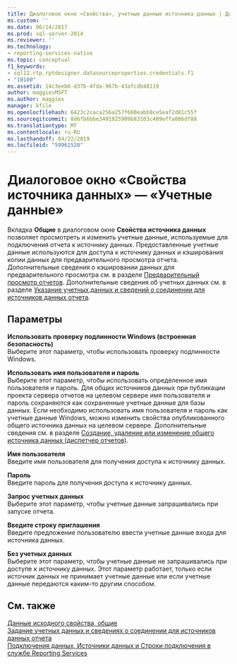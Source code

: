 ```yaml
---
title: Диалоговое окно «Свойства», учетные данные источника данных | Документация Майкрософт
ms.custom: ''
ms.date: 06/14/2017
ms.prod: sql-server-2014
ms.reviewer: ''
ms.technology:
- reporting-services-native
ms.topic: conceptual
f1_keywords:
- sql12.rtp.rptdesigner.datasourceproperties.credentials.f1
- "10100"
ms.assetid: 14c3eeb6-d37b-4fda-967b-43afcdb48119
author: maggiesMSFT
ms.author: maggies
manager: kfile
ms.openlocfilehash: 6423c2caca256a257f660eabb8ce5eaf2d81c55f
ms.sourcegitcommit: 8d6fb6bbe3491925909b83103c409effa006df88
ms.translationtype: MT
ms.contentlocale: ru-RU
ms.lasthandoff: 04/22/2019
ms.locfileid: "59961520"
---
```

# <a name="data-source-properties-dialog-box-credentials"></a>Диалоговое окно «Свойства источника данных» — «Учетные данные»
  Вкладка **Общие** в диалоговом окне **Свойства источника данных** позволяет просмотреть и изменить учетные данные, используемые для подключения отчета к источнику данных. Предоставленные учетные данные используются для доступа к источнику данных и кэширования копии данных для предварительного просмотра отчета. Дополнительные сведения о кэшировании данных для предварительного просмотра см. в разделе [Предварительный просмотр отчетов](reports/previewing-reports.md). Дополнительные сведения об учетных данных см. в разделе [Указание учетных данных и сведений о соединении для источников данных отчета](report-data/specify-credential-and-connection-information-for-report-data-sources.md).  
  
## <a name="options"></a>Параметры  
 **Использовать проверку подлинности Windows (встроенная безопасность)**  
 Выберите этот параметр, чтобы использовать проверку подлинности Windows.  
  
 **Использовать имя пользователя и пароль**  
 Выберите этот параметр, чтобы использовать определенное имя пользователя и пароль. Для общих источников данных при публикации проекта сервера отчетов на целевом сервере имя пользователя и пароль сохраняются как сохраненные учетные данные для базы данных. Если необходимо использовать имя пользователя и пароль как учетные данные Windows, можно изменить свойства опубликованного общего источника данных на целевом сервере. Дополнительные сведения см. в разделе [Создание, удаление или изменение общего источника данных (диспетчер отчетов)](../../2014/reporting-services/create-delete-or-modify-a-shared-data-source-report-manager.md).  
  
 **Имя пользователя**  
 Введите имя пользователя для получения доступа к источнику данных.  
  
 **Пароль**  
 Введите пароль для получения доступа к источнику данных.  
  
 **Запрос учетных данных**  
 Выберите этот параметр, чтобы учетные данные запрашивались при запуске отчета.  
  
 **Введите строку приглашения**  
 Введите предложение пользователю ввести учетные данные входа для источника данных.  
  
 **Без учетных данных**  
 Выберите этот параметр, чтобы учетные данные не запрашивались при доступе к источнику данных. Этот параметр работает, только если источник данных не принимает учетные данные или если учетные данные передаются каким-то другим способом.  
  
## <a name="see-also"></a>См. также  
 [Данные исходного свойства, общие](../../2014/reporting-services/data-source-properties-dialog-box-general.md)   
 [Задание учетных данных и сведениях о соединении для источников данных отчета](report-data/specify-credential-and-connection-information-for-report-data-sources.md)   
 [Подключения данных, Источники данных и Строки подключения в службе Reporting Services](../../2014/reporting-services/data-connections-data-sources-and-connection-strings-in-reporting-services.md)  
  
  
